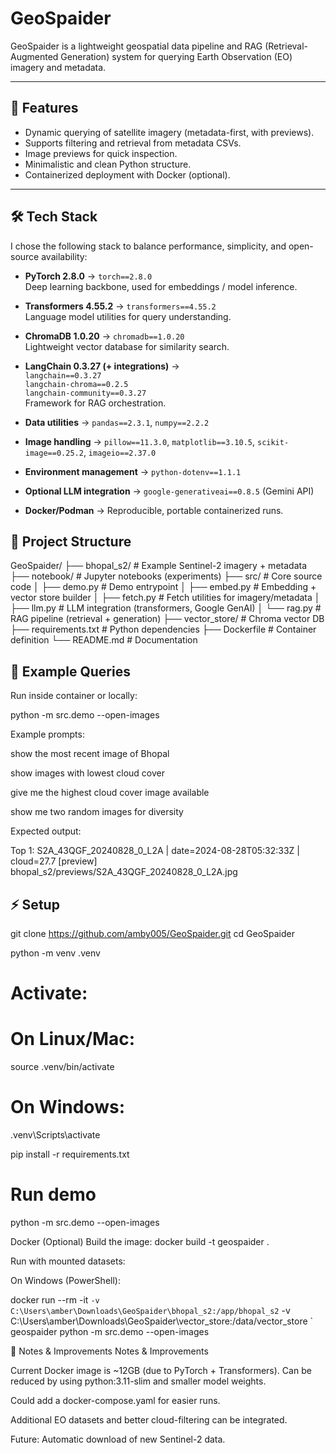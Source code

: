 # GeoSpaider

GeoSpaider is a lightweight geospatial data pipeline and RAG (Retrieval-Augmented Generation) system for querying Earth Observation (EO) imagery and metadata.

---

## 🚀 Features
- Dynamic querying of satellite imagery (metadata-first, with previews).
- Supports filtering and retrieval from metadata CSVs.
- Image previews for quick inspection.
- Minimalistic and clean Python structure.
- Containerized deployment with Docker (optional).

---

## 🛠️ Tech Stack

I chose the following stack to balance performance, simplicity, and open-source availability:

- **PyTorch 2.8.0** → `torch==2.8.0`  
  Deep learning backbone, used for embeddings / model inference.

- **Transformers 4.55.2** → `transformers==4.55.2`  
  Language model utilities for query understanding.

- **ChromaDB 1.0.20** → `chromadb==1.0.20`  
  Lightweight vector database for similarity search.

- **LangChain 0.3.27 (+ integrations)** →  
  `langchain==0.3.27`  
  `langchain-chroma==0.2.5`  
  `langchain-community==0.3.27`  
  Framework for RAG orchestration.

- **Data utilities** → `pandas==2.3.1`, `numpy==2.2.2`

- **Image handling** → `pillow==11.3.0`, `matplotlib==3.10.5`, `scikit-image==0.25.2`, `imageio==2.37.0`

- **Environment management** → `python-dotenv==1.1.1`

- **Optional LLM integration** → `google-generativeai==0.8.5` (Gemini API)

- **Docker/Podman** → Reproducible, portable containerized runs.



## 📂 Project Structure

GeoSpaider/
├── bhopal_s2/              # Example Sentinel-2 imagery + metadata
├── notebook/               # Jupyter notebooks (experiments)
├── src/                    # Core source code
│   ├── demo.py             # Demo entrypoint
│   ├── embed.py            # Embedding + vector store builder
│   ├── fetch.py            # Fetch utilities for imagery/metadata
│   ├── llm.py              # LLM integration (transformers, Google GenAI)
│   └── rag.py              # RAG pipeline (retrieval + generation)
├── vector_store/           # Chroma vector DB
├── requirements.txt        # Python dependencies
├── Dockerfile              # Container definition
└── README.md               # Documentation


## 🎯 Example Queries

Run inside container or locally:

python -m src.demo --open-images

Example prompts:

show the most recent image of Bhopal

show images with lowest cloud cover

give me the highest cloud cover image available

show me two random images for diversity

Expected output:

Top 1: S2A_43QGF_20240828_0_L2A | date=2024-08-28T05:32:33Z | cloud=27.7
[preview] bhopal_s2/previews/S2A_43QGF_20240828_0_L2A.jpg


## ⚡ Setup

git clone https://github.com/amby005/GeoSpaider.git
cd GeoSpaider

python -m venv .venv
# Activate:
# On Linux/Mac:
source .venv/bin/activate
# On Windows:
.venv\Scripts\activate

pip install -r requirements.txt

# Run demo
python -m src.demo --open-images



Docker (Optional)
Build the image:
docker build -t geospaider .


Run with mounted datasets:

On Windows (PowerShell):

docker run --rm -it `
  -v C:\Users\amber\Downloads\GeoSpaider\bhopal_s2:/app/bhopal_s2 `
  -v C:\Users\amber\Downloads\GeoSpaider\vector_store:/data/vector_store `
  geospaider python -m src.demo --open-images


📌 Notes & Improvements
Notes & Improvements

Current Docker image is ~12GB (due to PyTorch + Transformers). Can be reduced by using python:3.11-slim and smaller model weights.

Could add a docker-compose.yaml for easier runs.

Additional EO datasets and better cloud-filtering can be integrated.

Future: Automatic download of new Sentinel-2 data.
